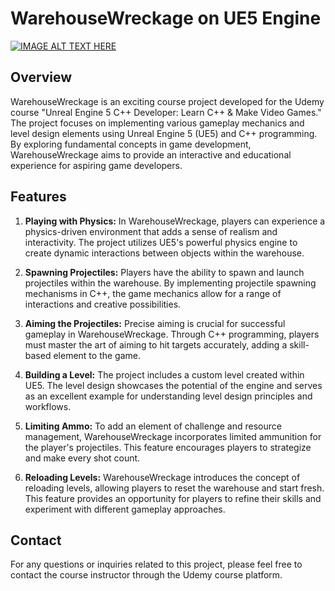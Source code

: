 # WarehouseWreckage on UE5 Engine

[![IMAGE ALT TEXT HERE](https://img.youtube/N0Ic1vsD9KY/0.jpg)](https://youtu.be/N0Ic1vsD9KY)  
## Overview

WarehouseWreckage is an exciting course project developed for the Udemy course "Unreal Engine 5 C++ Developer: Learn C++ & Make Video Games." The project focuses on implementing various gameplay mechanics and level design elements using Unreal Engine 5 (UE5) and C++ programming. By exploring fundamental concepts in game development, WarehouseWreckage aims to provide an interactive and educational experience for aspiring game developers.

## Features

1. **Playing with Physics:** In WarehouseWreckage, players can experience a physics-driven environment that adds a sense of realism and interactivity. The project utilizes UE5's powerful physics engine to create dynamic interactions between objects within the warehouse.

2. **Spawning Projectiles:** Players have the ability to spawn and launch projectiles within the warehouse. By implementing projectile spawning mechanisms in C++, the game mechanics allow for a range of interactions and creative possibilities.

3. **Aiming the Projectiles:** Precise aiming is crucial for successful gameplay in WarehouseWreckage. Through C++ programming, players must master the art of aiming to hit targets accurately, adding a skill-based element to the game.

4. **Building a Level:** The project includes a custom level created within UE5. The level design showcases the potential of the engine and serves as an excellent example for understanding level design principles and workflows.

5. **Limiting Ammo:** To add an element of challenge and resource management, WarehouseWreckage incorporates limited ammunition for the player's projectiles. This feature encourages players to strategize and make every shot count.

6. **Reloading Levels:** WarehouseWreckage introduces the concept of reloading levels, allowing players to reset the warehouse and start fresh. This feature provides an opportunity for players to refine their skills and experiment with different gameplay approaches.

## Contact

For any questions or inquiries related to this project, please feel free to contact the course instructor through the Udemy course platform.
